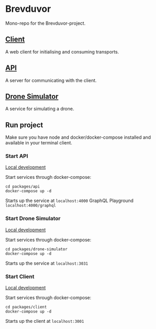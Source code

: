 # Brevduvor

Mono-repo for the Brevduvor-project.

## [Client](packages/client/)

A web client for initialising and consuming transports.

## [API](packages/api/)

A server for communicating with the client.

## [Drone Simulator](packages/drone-simulator/)

A service for simulating a drone.

## Run project

Make sure you have node and docker/docker-compose installed and available in your terminal client.

### Start API

[Local development](packages/api/README.md)

Start services through docker-compose:

```
cd packages/api
docker-compose up -d
```

Starts up the service at `localhost:4000`
GraphQL Playground `localhost:4000/graphql`

### Start Drone Simulator

[Local development](packages/drone-simulator/README.md)

Start services through docker-compose:

```
cd packages/drone-simulator
docker-compose up -d
```

Starts up the service at `localhost:3031`

### Start Client

[Local development](packages/drone-simulator/README.md)

Start services through docker-compose:

```
cd packages/client
docker-compose up -d
```

Starts up the client at `localhost:3001`
